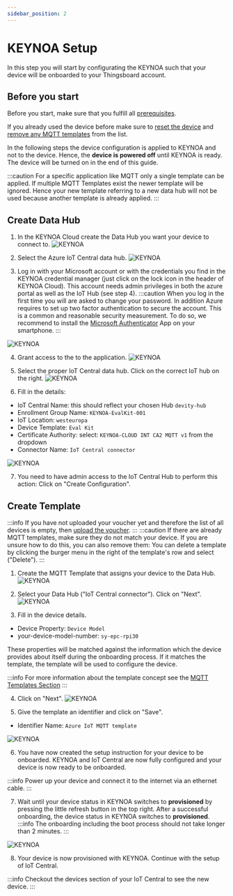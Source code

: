 ```yaml
---
sidebar_position: 2
---
```


# KEYNOA Setup
In this step you will start by configurating the KEYNOA such that your device will be onboarded to your Thingsboard account.

## Before you start

Before you start, make sure that you fulfill all [prerequisites](/tutorial/Prerequsites).

If you already used the device before make sure to [reset the device](/reference/reset-device) and [remove any MQTT templates](/reference/mqtt-template#remove-mqtt-template) from the list.

In the following steps the device configuration is applied to KEYNOA and not to the device.
Hence, the **device is powered off** until KEYNOA is ready.
The device will be turned on in the end of this guide.

:::caution
For a specific application like MQTT only a single template can be applied.
If multiple MQTT Templates exist the newer template will be ignored. Hence your new template referring to a new data hub will not be used because another template is already applied.
:::

## Create Data Hub
1. In the KEYNOA Cloud create the Data Hub you want your device to connect to.
![KEYNOA](/img/KEYNOA/Dashboard.png)

2. Select the Azure IoT Central data hub.
![KEYNOA](/img/KEYNOA/IoT-Central/Data-Hub.png)

3. Log in with your Microsoft account or with the credentials you find in the KEYNOA credential manager (just click on the lock icon in the header of KEYNOA Cloud). This account needs admin privileges in both the azure portal as well as the IoT Hub (see step 4).
:::caution
When you log in the first time you will are asked to change your password.
In addition Azure requires to set up two factor authentication to secure the account.
This is a common and reasonable security measurement.
To do so, we recommend to install the [Microsoft Authenticator](https://www.microsoft.com/en-us/security/mobile-authenticator-app) App on your smartphone. 
:::

![KEYNOA](/img/KEYNOA/IoT-Central/Microsoft-login.png)

4. Grant access to the to the application.
![KEYNOA](/img/KEYNOA/IoT-Central/Microsoft-login-2.png)

5. Select the proper IoT Central data hub. Click on the correct IoT hub on the right.
![KEYNOA](/img/KEYNOA/IoT-Central/Data-Hub-details.png)

6. Fill in the details:

- IoT Central Name: this should reflect your chosen Hub `devity-hub`
- Enrollment Group Name: `KEYNOA-EvalKit-001`
- IoT Location: `westeuropa`
- Device Template: `Eval Kit`
- Certificate Authority: select: `KEYNOA-CLOUD INT CA2 MQTT v1` from the dropdown
- Connector Name: `IoT Central connector`

![KEYNOA](/img/KEYNOA/IoT-Central/Data-Hub-details-2.png)

7. You need to have admin access to the IoT Central Hub to perform this action: Click on "Create Configuration".

## Create Template
:::info
If you have not uploaded your voucher yet and therefore the list of all devices is empty, then [upload the voucher](/tutorial/Prerequsites#upload-voucher).
:::
:::caution
If there are already MQTT templates, make sure they do not match your device. If you are unsure how to do this, you can also remove them:
You can delete a template by clicking the burger menu in the right of the template's row and select ("Delete").
:::
1. Create the MQTT Template that assigns your device to the Data Hub.
![KEYNOA](/img/KEYNOA/Dashboard.png)

2. Select your Data Hub ("IoT Central connector"). Click on "Next".
![KEYNOA](/img/KEYNOA/IoT-Central/MQTT-template-1.png)

3. Fill in the device details.

- Device Property: `Device Model`
- your-device-model-number: `sy-epc-rpi30`

These properties will be matched against the information which the device provides about itself during the onboarding process. If it matches the template, the template will be used to configure the device.

:::info
For more information about the template concept see the [MQTT Templates Section](/reference/mqtt-template)
:::

4. Click on "Next".
![KEYNOA](/img/KEYNOA/MQTT-template-2.png)


5. Give the template an identifier and click on "Save".

- Identifier Name: `Azure IoT MQTT template`

![KEYNOA](/img/KEYNOA/MQTT-template-3.png)

6. You have now created the setup instruction for your device to be onboarded.
KEYNOA and IoT Central are now fully configured and your device is now ready to be onboarded.

:::info
Power up your device and connect it to the internet via an ethernet cable.
:::

7. Wait until your device status in KEYNOA switches to **provisioned** by pressing the little refresh button in the top right.
After a successful onboarding, the device status in KEYNOA switches to **provisioned**.
:::info
The onboarding including the boot process should not take longer than 2 minutes.
:::

![KEYNOA](/img/KEYNOA/devices_list_refresh.png)

8. Your device is now provisioned with KEYNOA. Continue with the setup of IoT Central.

:::info
Checkout the devices section of your IoT Central to see the new device.
:::
